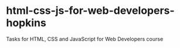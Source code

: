 # html-css-js-for-web-developers-hopkins
Tasks for HTML, CSS and JavaScript for Web Developers course
